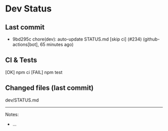 # Dev Status

## Last commit
- 9bd295c chore(dev): auto-update STATUS.md [skip ci] (#234) (github-actions[bot], 65 minutes ago)
## CI & Tests
[OK] npm ci
[FAIL] npm test

## Changed files (last commit)
dev/STATUS.md

---
Notes:
- ...
